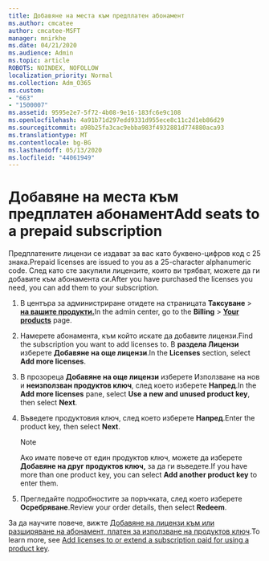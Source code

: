 ```yaml
---
title: Добавяне на места към предплатен абонамент
ms.author: cmcatee
author: cmcatee-MSFT
manager: mnirkhe
ms.date: 04/21/2020
ms.audience: Admin
ms.topic: article
ROBOTS: NOINDEX, NOFOLLOW
localization_priority: Normal
ms.collection: Adm_O365
ms.custom:
- "663"
- "1500007"
ms.assetid: 9595e2e7-5f72-4b08-9e16-183fc6e9c108
ms.openlocfilehash: 4a91b71d297edd9331d955ece8c11c2d1eb86d29
ms.sourcegitcommit: a98b25fa3cac9ebba983f4932881d774880aca93
ms.translationtype: MT
ms.contentlocale: bg-BG
ms.lasthandoff: 05/13/2020
ms.locfileid: "44061949"
---
```

# <a name="add-seats-to-a-prepaid-subscription"></a><span data-ttu-id="46a33-102">Добавяне на места към предплатен абонамент</span><span class="sxs-lookup"><span data-stu-id="46a33-102">Add seats to a prepaid subscription</span></span>

<span data-ttu-id="46a33-103">Предплатените лицензи се издават за вас като буквено-цифров код с 25 знака.</span><span class="sxs-lookup"><span data-stu-id="46a33-103">Prepaid licenses are issued to you as a 25-character alphanumeric code.</span></span> <span data-ttu-id="46a33-104">След като сте закупили лицензите, които ви трябват, можете да ги добавите към абонамента си.</span><span class="sxs-lookup"><span data-stu-id="46a33-104">After you have purchased the licenses you need, you can add them to your subscription.</span></span> 

1. <span data-ttu-id="46a33-105">В центъра за администриране отидете на страницата **Таксуване**  >  **[на вашите продукти.](https://go.microsoft.com/fwlink/p/?linkid=842054)**</span><span class="sxs-lookup"><span data-stu-id="46a33-105">In the admin center, go to the **Billing** > **[Your products](https://go.microsoft.com/fwlink/p/?linkid=842054)** page.</span></span>

2. <span data-ttu-id="46a33-106">Намерете абонамента, към който искате да добавите лицензи.</span><span class="sxs-lookup"><span data-stu-id="46a33-106">Find the subscription you want to add licenses to.</span></span> <span data-ttu-id="46a33-107">В **раздела Лицензи** изберете **Добавяне на още лицензи**.</span><span class="sxs-lookup"><span data-stu-id="46a33-107">In the **Licenses** section, select **Add more licenses**.</span></span>

3. <span data-ttu-id="46a33-108">В прозореца **Добавяне на още лицензи** изберете Използване на нов и **неизползван продуктов ключ**, след което изберете **Напред**.</span><span class="sxs-lookup"><span data-stu-id="46a33-108">In the **Add more licenses** pane, select **Use a new and unused product key**, then select **Next**.</span></span>

4. <span data-ttu-id="46a33-109">Въведете продуктовия ключ, след което изберете **Напред**.</span><span class="sxs-lookup"><span data-stu-id="46a33-109">Enter the product key, then select **Next**.</span></span>

    > [!NOTE]
    > <span data-ttu-id="46a33-110">Ако имате повече от един продуктов ключ, можете да изберете **Добавяне на друг продуктов ключ,** за да ги въведете.</span><span class="sxs-lookup"><span data-stu-id="46a33-110">If you have more than one product key, you can select **Add another product key** to enter them.</span></span>

5. <span data-ttu-id="46a33-111">Прегледайте подробностите за поръчката, след което изберете **Осребряване**.</span><span class="sxs-lookup"><span data-stu-id="46a33-111">Review your order details, then select **Redeem**.</span></span>

<span data-ttu-id="46a33-112">За да научите повече, вижте [Добавяне на лицензи към или разширяване на абонамент, платен за използване на продуктов ключ](https://docs.microsoft.com/office365/admin/misc/add-licenses-using-product-key).</span><span class="sxs-lookup"><span data-stu-id="46a33-112">To learn more, see [Add licenses to or extend a subscription paid for using a product key](https://docs.microsoft.com/office365/admin/misc/add-licenses-using-product-key).</span></span>